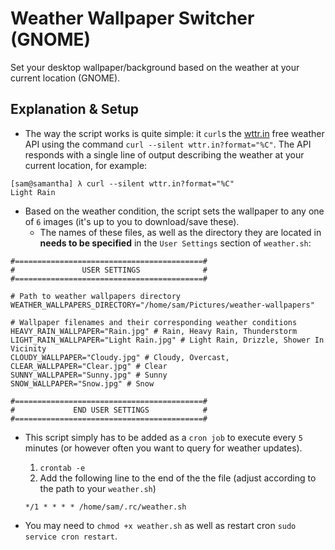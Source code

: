# Weather Wallpaper Switcher (GNOME)
Set your desktop wallpaper/background based on the weather at your current location (GNOME).


##  Explanation & Setup
* The way the script works is quite simple: it `curl`s the [wttr.in](https://github.com/chubin/wttr.in/) free weather API using the command `curl --silent wttr.in?format="%C"`. The API responds with a single line of output describing the weather at your current location, for example:

```shell
[sam@samantha] λ curl --silent wttr.in?format="%C"
Light Rain
```

* Based on the weather condition, the script sets the wallpaper to any one of `6` images (it's up to you to download/save these).
  * The names of these files, as well as the directory they are located in **needs to be specified** in the `User Settings` section of `weather.sh`:

```
#==========================================#
#               USER SETTINGS              #
#==========================================#

# Path to weather wallpapers directory
WEATHER_WALLPAPERS_DIRECTORY="/home/sam/Pictures/weather-wallpapers"

# Wallpaper filenames and their corresponding weather conditions
HEAVY_RAIN_WALLPAPER="Rain.jpg" # Rain, Heavy Rain, Thunderstorm
LIGHT_RAIN_WALLPAPER="Light Rain.jpg" # Light Rain, Drizzle, Shower In Vicinity
CLOUDY_WALLPAPER="Cloudy.jpg" # Cloudy, Overcast, 
CLEAR_WALLPAPER="Clear.jpg" # Clear
SUNNY_WALLPAPER="Sunny.jpg" # Sunny
SNOW_WALLPAPER="Snow.jpg" # Snow

#==========================================#
#             END USER SETTINGS            #
#==========================================#
```

* This script simply has to be added as a `cron job` to execute every `5` minutes (or however often you want to query for weather updates).
  1) `crontab -e`
  2) Add the following line to the end of the the file (adjust according to the path to your `weather.sh`)
  ```
  */1 * * * * /home/sam/.rc/weather.sh
  ```

* You may need to `chmod +x weather.sh` as well as restart cron `sudo service cron restart`.
